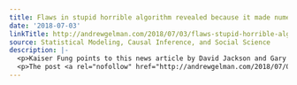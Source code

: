 ```yaml
---
title: Flaws in stupid horrible algorithm revealed because it made numerical predictions
date: '2018-07-03'
linkTitle: http://andrewgelman.com/2018/07/03/flaws-stupid-horrible-algorithm-revealed-made-numerical-predictions/
source: Statistical Modeling, Causal Inference, and Social Science
description: |-
  <p>Kaiser Fung points to this news article by David Jackson and Gary Marx: The Illinois Department of Children and Family Services is ending a high-profile program that used computer data mining to identify children at risk for serious injury or death after the agency&#8217;s top official called the technology unreliable. . . . Two Florida [&#8230;]</p>
  <p>The post <a rel="nofollow" href="http://andrewgelman.com/2018/07/03/flaws-stupid-horrible-algorithm-revealed-made-numerical-predictions/">Fla
---
```

